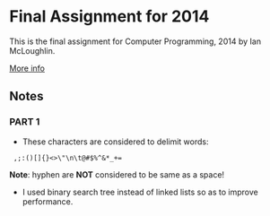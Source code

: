 Final Assignment for 2014
=================================

This is the final assignment for Computer Programming, 2014
by Ian McLoughlin.

[More info](http://staff.ustc.edu.cn/~ivm/Cprogramming/content/FinalAssignment_v2.pdf)

Notes
--------------------------------

### PART 1

- These characters are considered to delimit words:
```
 ,;:()[]{}<>\"\n\t@#$%^&*_+=
```
**Note**: hyphen are **NOT** considered to be same as a space!

- I used binary search tree instead of linked lists so as to improve
performance.
